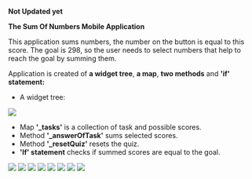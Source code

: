 **Not Updated yet**

**The Sum Of Numbers Mobile Application**


This application sums numbers, the number on the button is equal to this score. The goal is 298, so the user needs to select numbers that help to reach the goal by summing them. 


Application is created of **a widget tree**, **a map**, **two methods** and **'if' statement:**

 - A widget tree:



![](https://github.com/Laura555-p/sum_numbers/blob/master/assets/images/sum_numberswidgettree.png)

- Map **'_tasks'** is a collection of task and possible scores.
- Method **'_answerOfTask'**  sums selected scores.
- Method **'_resetQuiz'** resets the quiz.
- **'If' statement** checks if summed scores are equal to the goal. 






![](https://github.com/Laura555-p/sum_numbers/blob/master/assets/images/sum_numbers1.PNG)
![](https://github.com/Laura555-p/sum_numbers/blob/master/assets/images/sum_numbers2.PNG)
![](https://github.com/Laura555-p/sum_numbers/blob/master/assets/images/sum_numbers3.PNG)
![](https://github.com/Laura555-p/sum_numbers/blob/master/assets/images/sum_numbers4.PNG)
![](https://github.com/Laura555-p/sum_numbers/blob/master/assets/images/sum_numbers5.PNG)
![](https://github.com/Laura555-p/sum_numbers/blob/master/assets/images/sum_numbers6.PNG)
![](https://github.com/Laura555-p/sum_numbers/blob/master/assets/images/sum_numbers7.PNG)
![](https://github.com/Laura555-p/sum_numbers/blob/master/assets/images/sum_numbers8.PNG)

